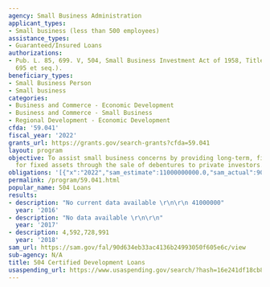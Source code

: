 ```yaml
---
agency: Small Business Administration
applicant_types:
- Small business (less than 500 employees)
assistance_types:
- Guaranteed/Insured Loans
authorizations:
- Pub. L. 85, 699. V, 504, Small Business Investment Act of 1958, Title V (15 U.S.C.
  695 et seq.).
beneficiary_types:
- Small Business Person
- Small business
categories:
- Business and Commerce - Economic Development
- Business and Commerce - Small Business
- Regional Development - Economic Development
cfda: '59.041'
fiscal_year: '2022'
grants_url: https://grants.gov/search-grants?cfda=59.041
layout: program
objective: To assist small business concerns by providing long-term, fixed-rate financing
  for fixed assets through the sale of debentures to private investors.
obligations: '[{"x":"2022","sam_estimate":11000000000.0,"sam_actual":9014210000.0,"usa_spending_actual":0.0},{"x":"2023","sam_estimate":15000000000.0,"sam_actual":0.0,"usa_spending_actual":0.0},{"x":"2024","sam_estimate":16500000000.0,"sam_actual":0.0,"usa_spending_actual":0.0}]'
permalink: /program/59.041.html
popular_name: 504 Loans
results:
- description: "No current data available \r\n\r\n 41000000"
  year: '2016'
- description: "No data available \r\n\r\n"
  year: '2017'
- description: 4,592,728,991
  year: '2018'
sam_url: https://sam.gov/fal/90d634eb33ac4136b24993050f605e6c/view
sub-agency: N/A
title: 504 Certified Development Loans
usaspending_url: https://www.usaspending.gov/search/?hash=16e241df18cb842086be28bcb2204113
---
```


